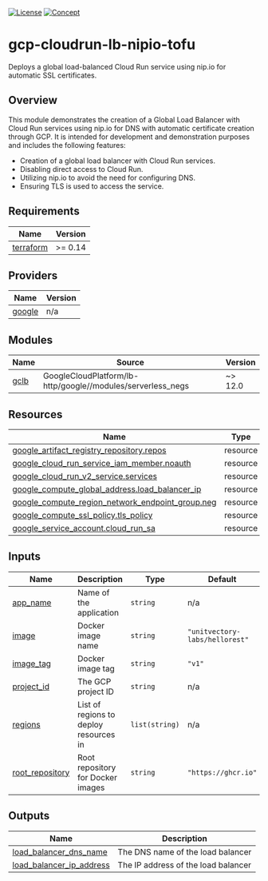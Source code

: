 [![License](https://img.shields.io/badge/License-Apache%202.0-blue.svg)](https://opensource.org/licenses/Apache-2.0) [![Concept](https://img.shields.io/badge/Status-Concept-white)](https://guide.unitvectorylabs.com/bestpractices/status/#concept)

# gcp-cloudrun-lb-nipio-tofu

Deploys a global load-balanced Cloud Run service using nip.io for automatic SSL certificates.

## Overview

This module demonstrates the creation of a Global Load Balancer with Cloud Run services using nip.io for DNS with automatic certificate creation through GCP. It is intended for development and demonstration purposes and includes the following features:

- Creation of a global load balancer with Cloud Run services.
- Disabling direct access to Cloud Run.
- Utilizing nip.io to avoid the need for configuring DNS.
- Ensuring TLS is used to access the service.

<!-- BEGIN_TF_DOCS -->
## Requirements

| Name | Version |
|------|---------|
| <a name="requirement_terraform"></a> [terraform](#requirement\_terraform) | >= 0.14 |

## Providers

| Name | Version |
|------|---------|
| <a name="provider_google"></a> [google](#provider\_google) | n/a |

## Modules

| Name | Source | Version |
|------|--------|---------|
| <a name="module_gclb"></a> [gclb](#module\_gclb) | GoogleCloudPlatform/lb-http/google//modules/serverless_negs | ~> 12.0 |

## Resources

| Name | Type |
|------|------|
| [google_artifact_registry_repository.repos](https://registry.terraform.io/providers/hashicorp/google/latest/docs/resources/artifact_registry_repository) | resource |
| [google_cloud_run_service_iam_member.noauth](https://registry.terraform.io/providers/hashicorp/google/latest/docs/resources/cloud_run_service_iam_member) | resource |
| [google_cloud_run_v2_service.services](https://registry.terraform.io/providers/hashicorp/google/latest/docs/resources/cloud_run_v2_service) | resource |
| [google_compute_global_address.load_balancer_ip](https://registry.terraform.io/providers/hashicorp/google/latest/docs/resources/compute_global_address) | resource |
| [google_compute_region_network_endpoint_group.neg](https://registry.terraform.io/providers/hashicorp/google/latest/docs/resources/compute_region_network_endpoint_group) | resource |
| [google_compute_ssl_policy.tls_policy](https://registry.terraform.io/providers/hashicorp/google/latest/docs/resources/compute_ssl_policy) | resource |
| [google_service_account.cloud_run_sa](https://registry.terraform.io/providers/hashicorp/google/latest/docs/resources/service_account) | resource |

## Inputs

| Name | Description | Type | Default | Required |
|------|-------------|------|---------|:--------:|
| <a name="input_app_name"></a> [app\_name](#input\_app\_name) | Name of the application | `string` | n/a | yes |
| <a name="input_image"></a> [image](#input\_image) | Docker image name | `string` | `"unitvectory-labs/hellorest"` | no |
| <a name="input_image_tag"></a> [image\_tag](#input\_image\_tag) | Docker image tag | `string` | `"v1"` | no |
| <a name="input_project_id"></a> [project\_id](#input\_project\_id) | The GCP project ID | `string` | n/a | yes |
| <a name="input_regions"></a> [regions](#input\_regions) | List of regions to deploy resources in | `list(string)` | n/a | yes |
| <a name="input_root_repository"></a> [root\_repository](#input\_root\_repository) | Root repository for Docker images | `string` | `"https://ghcr.io"` | no |

## Outputs

| Name | Description |
|------|-------------|
| <a name="output_load_balancer_dns_name"></a> [load\_balancer\_dns\_name](#output\_load\_balancer\_dns\_name) | The DNS name of the load balancer |
| <a name="output_load_balancer_ip_address"></a> [load\_balancer\_ip\_address](#output\_load\_balancer\_ip\_address) | The IP address of the load balancer |
<!-- END_TF_DOCS -->
